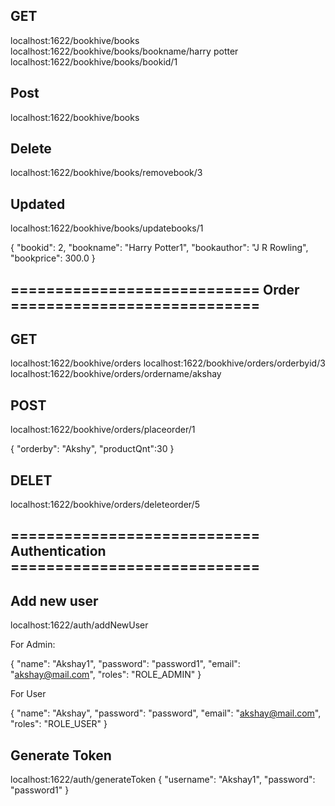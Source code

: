 ## GET
localhost:1622/bookhive/books
localhost:1622/bookhive/books/bookname/harry potter
localhost:1622/bookhive/books/bookid/1

## Post
localhost:1622/bookhive/books

## Delete
localhost:1622/bookhive/books/removebook/3

## Updated
localhost:1622/bookhive/books/updatebooks/1

{
    "bookid": 2,
    "bookname": "Harry Potter1",
    "bookauthor": "J R Rowling",
    "bookprice": 300.0
}

## ============================ Order ============================

## GET
localhost:1622/bookhive/orders
localhost:1622/bookhive/orders/orderbyid/3
localhost:1622/bookhive/orders/ordername/akshay

## POST
localhost:1622/bookhive/orders/placeorder/1

{
    "orderby": "Akshy",
    "productQnt":30
}

## DELET
localhost:1622/bookhive/orders/deleteorder/5



## ============================ Authentication ============================

## Add new user 

localhost:1622/auth/addNewUser

For Admin: 

{
  "name": "Akshay1",
  "password": "password1",
  "email":  "akshay@mail.com",
  "roles":  "ROLE_ADMIN"
}

For User

{
  "name": "Akshay",
  "password": "password",
  "email":  "akshay@mail.com",
  "roles":  "ROLE_USER"
}

## Generate Token

localhost:1622/auth/generateToken
{
  "username": "Akshay1",
  "password": "password1"
}

